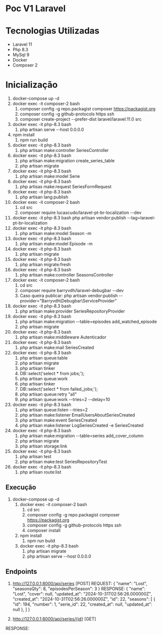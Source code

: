 # Poc V1 Laravel

# Tecnologias Utilizadas

- Laravel 11
- Php 8.3
- MySql 9
- Docker
- Composer 2

# Inicialização

1. docker-compose up -d
2. docker exec -it composer-2 bash
    1. composer config -g repo.packagist composer https://packagist.org
    2. composer config -g github-protocols https ssh
    3. composer create-project --prefer-dist laravel/laravel:11.0 src
3. docker exec -it php-8.3 bash 
    1. php artisan serve --host 0.0.0.0
4. npm install
    1. npm run build 
5. docker exec -it php-8.3 bash 
    1. php artisan make:controller SeriesController
6. docker exec -it php-8.3 bash 
    1. php artisan make:migration create_series_table
    2. php artisan migrate
7. docker exec -it php-8.3 bash
    1. php artisan make:model Serie
8. docker exec -it php-8.3 bash
    1. php artisas make:request SeriesFormRequest 
9. docker exec -it php-8.3 bash
    1. php artisan lang:publish
10. docker exec -it composer-2 bash
    1. cd src
    2. composer require lucascudo/laravel-pt-br-localization --dev
11. docker exec -it php-8.3 bash 
    php artisan vendor:publish --tag=laravel-pt-br-localization
12. docker exec -it php-8.3 bash 
    1. php artisan make:model Season -m
13. docker exec -it php-8.3 bash 
    1. php artisan make:model Episode -m
14. docker exec -it php-8.3 bash
    1. php artisan migrate
15. docker exec -it php-8.3 bash
    1. php artisan migrate:fresh
16. docker exec -it php-8.3 bash
    1. php artisan make:controller SeasonsController
17. docker exec -it composer-2 bash
    1. cd src
    2. composer require barryvdh/laravel-debugbar --dev
    3. Caso queira publicar: php artisan vendor:publish --provider="Barryvdh\Debugbar\ServiceProvider"
18. docker exec -it php-8.3 bash
    1. php artisan make:provider SeriesRepositoryProvider
19. docker exec -it php-8.3 bash
    1. php artisan make:migration --table=episodes add_watched_episode
    2. php artisan migrate
20. docker exec -it php-8.3 bash
    1. php artisan make:middleware Autenticador
21. docker exec -it php-8.3 bash
    1. php artisan make:mail SeriesCreated
22. docker exec -it php-8.3 bash
    1. php artisan queue:table
    2. php artisan migrate
    3. php artisan tinker
    4. DB::select('select * from jobs;');
    5. php artisan queue:work
    6. php artisan tinker
    7. DB::select('select * from failed_jobs;');
    8. php artisan queue:retry "all"
    9. php artisan queue:work --tries=2 --delay=10
23. docker exec -it php-8.3 bash
    1. php artisan queue:listen --tries=2
    2. php artisan make:listener EmailUsersAboutSeriesCreated
    3. php artisan make:event SeriesCreated
    4. php artisan make:listener LogSeriesCreated -e SeriesCreated
24. docker exec -it php-8.3 bash
    1. php artisan make:migration --table=series add_cover_column
    2. php artisan migrate
    3. php artisan storage:link
25. docker exec -it php-8.3 bash
    1. php artisan test
    2. php artisan make:test SeriesRepositoryTest
26. docker exec -it php-8.3 bash
    1. php artisan route:list

## Execução

1. docker-compose up -d
    1. docker exec -it composer-2 bash
        1. cd src
        2. composer config -g repo.packagist composer https://packagist.org
        3. composer config -g github-protocols https ssh
        4. composer install
    2. npm install
        1. npm run build
    3. docker exec -it php-8.3 bash 
        1. php artisan migrate
        2. php artisan serve --host 0.0.0.0

## Endpoints

1. http://127.0.0.1:8000/api/series [POST]
REQUEST: 
{
    "name": "Lost",
    "seasonsQty": 8,
    "episodesPerSeason": 3
}
RESPONSE:
{
    "name": "Lost",
    "cover": null,
    "updated_at": "2024-10-31T02:56:26.000000Z",
    "created_at": "2024-10-31T02:56:26.000000Z",
    "id": 22,
    "seasons": [
        {
            "id": 194,
            "number": 1,
            "serie_id": 22,
            "created_at": null,
            "updated_at": null
        },
    ]
}
    
2. http://127.0.0.1:8000/api/series/{id} [GET]

RESPONSE:
    
